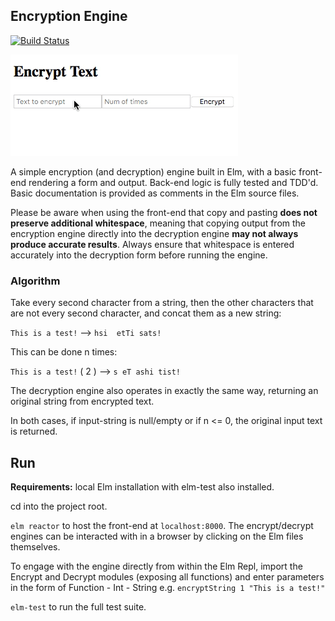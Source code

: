 ## Encryption Engine

[![Build Status](https://travis-ci.com/archmagos/encryption-engine.svg?branch=master)](https://travis-ci.com/archmagos/encryption-engine)

![Demo](./demo.gif)

A simple encryption (and decryption) engine built in Elm, with a basic front-end rendering a form and output. Back-end logic is fully tested and TDD'd. Basic documentation is provided as comments in the Elm source files. 

Please be aware when using the front-end that copy and pasting **does not preserve additional whitespace**, meaning that copying output from the encryption engine directly into the decryption engine **may not always produce accurate results**. Always ensure that whitespace is entered accurately into the decryption form before running the engine.

### Algorithm

Take every second character from a string, then the other characters that are not every second character, and concat them as a new string:

``This is a test!`` --> <code>hsi&nbsp;&nbsp;etTi sats!</code>

This can be done n times:

``This is a test!`` ( 2 ) --> ``s eT ashi tist!``

The decryption engine also operates in exactly the same way, returning an original string from encrypted text.

In both cases, if input-string is null/empty or if n <= 0, the original input text is returned.

## Run

**Requirements:** local Elm installation with elm-test also installed.

cd into the project root.

``elm reactor`` to host the front-end at ``localhost:8000``. The encrypt/decrypt engines can be interacted with in a browser by clicking on the Elm files themselves.

To engage with the engine directly from within the Elm Repl, import the Encrypt and Decrypt modules (exposing all functions) and enter parameters in the form of Function - Int - String e.g. ``encryptString 1 "This is a test!"``

``elm-test`` to run the full test suite.
